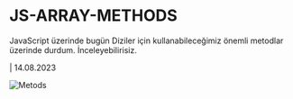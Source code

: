# JS-ARRAY-METHODS

JavaScript üzerinde bugün Diziler için kullanabileceğimiz önemli metodlar üzerinde durdum. İnceleyebilirisiz.

| 14.08.2023

![Metods](https://github.com/HamzaDogann/JS-ARRAY-METHODS/assets/93007915/8db8da0e-40a4-4896-938c-a7df4b26db5c)
